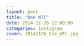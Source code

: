 ```yaml
---
layout: post
title: "One WTC"
date: 2014-11-26 12:00:00
categories: instagram
cover: 20141126_One_WTC.jpg
---
```

